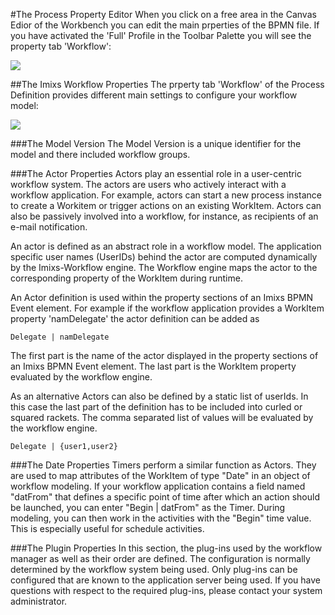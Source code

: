 #The Process Property Editor
When you click on a free area in the Canvas Edior of the Workbench you can edit the main prperties of the BPMN file. If you have activated the 'Full' Profile in the Toolbar Palette you will see the property tab 'Workflow':
 
<img src="../images/modelling/bpmn_screen_14.png"/>  
 
   
##The Imixs Workflow Properties
The prperty tab 'Workflow' of the Process Definition provides different main settings to configure your workflow model:
    
<img src="../images/modelling/bpmn_screen_15.png" /> 
 
###The Model Version
The Model Version is a unique identifier for the model and there included workflow groups.
 
###The Actor Properties
Actors play an essential role in a user-centric workflow system. The actors are users who actively  interact with a workflow application. For example, actors can start a new process instance to create a Workitem or trigger actions on an existing WorkItem. Actors can also be passively involved into a workflow, for instance, as recipients of an e-mail notification. 
 
An actor is defined as an abstract role in a workflow model. The application specific user names (UserIDs) behind the actor are computed dynamically by the Imixs-Workflow engine. The Workflow engine maps the actor to the corresponding property of the WorkItem during runtime.
 
An Actor definition is used within the property sections of an Imixs BPMN Event element.  For example if the workflow application provides a WorkItem property 'namDelegate' the actor definition can be added as 
 
    Delegate | namDelegate
 
The first part is the name of the actor displayed in the property sections of an Imixs BPMN Event element. The last part is the WorkItem property evaluated by the workflow engine.

 
As an alternative Actors can also be defined by a static list of userIds. In this case the last part of the  definition has to be included into curled or squared rackets. The comma separated list of values will be  evaluated by the workflow engine.
 
    Delegate | {user1,user2} 
 

###The Date Properties
Timers perform a similar function as Actors. They are used to map attributes of the WorkItem of  type "Date" in an object of workflow modeling. If your workflow application contains a field named  "datFrom" that defines a specific point of time after which an action should be launched, you can enter "Begin | datFrom" as the Timer. During modeling, you can then work in the activities with the "Begin" time value. This is especially useful for schedule activities.

###The Plugin Properties
In this section, the plug-ins used by the workflow manager as well as their order are defined.  The configuration is normally determined by the workflow system being used. Only plug-ins can be 
configured that are known to the application server being used. If you have questions with respect to the required plug-ins, please contact your system administrator.   

